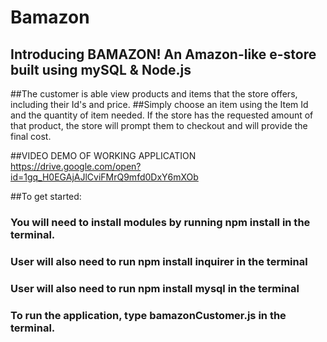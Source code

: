 # Bamazon

## Introducing BAMAZON! An Amazon-like e-store built using mySQL & Node.js

##The customer is able view products and items that the store offers, including their Id's and price.
##Simply choose an item using the Item Id and the quantity of item needed. If the store has the requested amount of that product, the store will prompt them to checkout and will provide the final cost.

##VIDEO DEMO OF WORKING APPLICATION
https://drive.google.com/open?id=1gq_H0EGAjAJlCviFMrQ9mfd0DxY6mXOb



##To get started:
### You will need to install modules by running  npm install in the terminal.
### User will also need to run npm install inquirer in the terminal
### User will also need to run npm install mysql in the terminal
### To run the application, type  bamazonCustomer.js in the terminal.